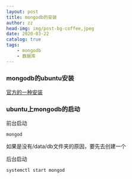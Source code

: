 ```yaml
---
layout: post
title: mongodb的安装
author: zz
head-img: img/post-bg-coffee,jpeg
date: 2020-03-22
catalog: true
tags:
    - mongodb
    - 数据库
---
```


### mongodb的ubuntu安装

[官方的一种安装](https://docs.mongodb.com/manual/tutorial/install-mongodb-on-ubuntu/)

### ubuntu上mongodb的启动

前台启动

    mongod

如果是没有/data/db文件夹的原因，要先去创建一个

后台启动

    systemctl start mongod

